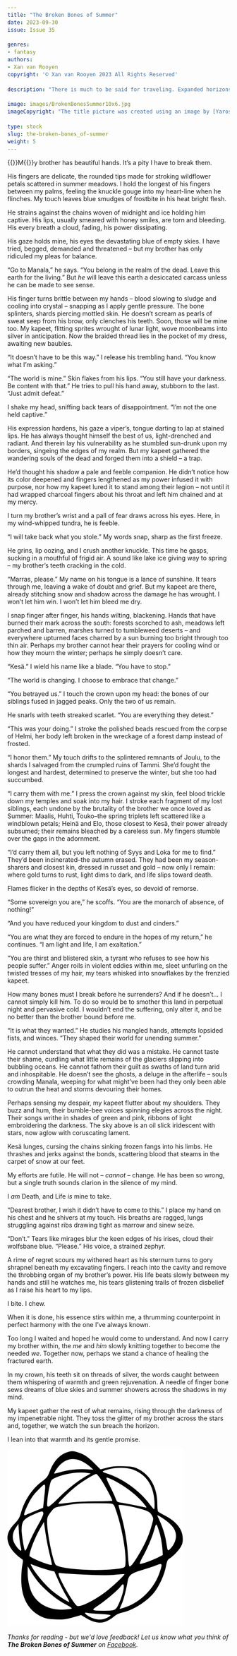 ```yaml
---
title: "The Broken Bones of Summer"
date: 2023-09-30
issue: Issue 35

genres:
- fantasy
authors:
- Xan van Rooyen
copyright: '© Xan van Rooyen 2023 All Rights Reserved'

description: "There is much to be said for traveling. Expanded horizons expand the mind, and that can only be an advantage in creative endeavours. In relocating from South Africa to Finland, Xan van Rooyen has clearly found some inspiration: this piece of dark fantasy has its origin in the Finnish folklore that gave the calendar months their names…"

image: images/BrokenBonesSummer10x6.jpg
imageCopyright: "The title picture was created using an image by [YaroslavGerzhedovich](https://depositphotos.com/photo/dryad-human-creature-sitting-falling-burning-tree-acrylic-paper-362002906.html) - many thanks!"

type: stock
slug: the-broken-bones_of-summer
weight: 5
---
```


{{<glyph>}}M{{</glyph>}}y brother has beautiful hands. It’s a pity I have to break them.

His fingers are delicate, the rounded tips made for stroking wildflower petals scattered in summer meadows. I hold the longest of his fingers between my palms, feeling the knuckle gouge into my heart-line when he flinches. My touch leaves blue smudges of frostbite in his heat bright flesh.

He strains against the chains woven of midnight and ice holding him captive. His lips, usually smeared with honey smiles, are torn and bleeding. His every breath a cloud, fading, his power dissipating.

His gaze holds mine, his eyes the devastating blue of empty skies. I have tried, begged, demanded and threatened – but my brother has only ridiculed my pleas for balance.

“Go to Manala,” he says. “You belong in the realm of the dead. Leave this earth for the living.” But *he* will leave this earth a desiccated carcass unless he can be made to see sense.

His finger turns brittle between my hands – blood slowing to sludge and cooling into crystal – snapping as I apply gentle pressure. The bone splinters, shards piercing mottled skin. He doesn’t scream as pearls of sweat seep from his brow, only clenches his teeth. Soon, those will be mine too. My kapeet, flitting sprites wrought of lunar light, wove moonbeams into silver in anticipation. Now the braided thread lies in the pocket of my dress, awaiting new baubles.

“It doesn’t have to be this way.” I release his trembling hand. “You know what I’m asking.”

“The world is mine.” Skin flakes from his lips. “You still have your darkness. Be content with that.” He tries to pull his hand away, stubborn to the last. “Just admit defeat.”

I shake my head, sniffing back tears of disappointment. “I’m not the one held captive.”

His expression hardens, his gaze a viper’s, tongue darting to lap at stained lips. He has always thought himself the best of us, light-drenched and radiant. And therein lay his vulnerability as he stumbled sun-drunk upon my borders, singeing the edges of my realm. But my kapeet gathered the wandering souls of the dead and forged them into a shield – a trap.

He’d thought his shadow a pale and feeble companion. He didn’t notice how its color deepened and fingers lengthened as my power infused it with purpose, nor how my kapeet lured it to stand among their legion – not until it had wrapped charcoal fingers about his throat and left him chained and at my mercy.

I turn my brother’s wrist and a pall of fear draws across his eyes. Here, in my wind-whipped tundra, he is feeble.

“I will take back what you stole.” My words snap, sharp as the first freeze.

He grins, lip oozing, and I crush another knuckle. This time he gasps, sucking in a mouthful of frigid air. A sound like lake ice giving way to spring – my brother’s teeth cracking in the cold.

“Marras, please.” My name on his tongue is a lance of sunshine. It tears through me, leaving a wake of doubt and grief. But my kapeet are there, already stitching snow and shadow across the damage he has wrought. I won’t let him win. I won’t let him bleed me dry.

I snap finger after finger, his hands wilting, blackening. Hands that have burned their mark across the south: forests scorched to ash, meadows left parched and barren, marshes turned to tumbleweed deserts – and everywhere upturned faces charred by a sun burning too bright through too thin air. Perhaps my brother cannot hear their prayers for cooling wind or how they mourn the winter; perhaps he simply doesn’t care.

“Kesä.” I wield his name like a blade. “You have to stop.”

“The world is changing. I choose to embrace that change.” 

“You betrayed us.” I touch the crown upon my head: the bones of our siblings fused in jagged peaks. Only the two of us remain.

He snarls with teeth streaked scarlet. “You are everything they detest.”

“This was your doing.” I stroke the polished beads rescued from the corpse of Helmi, her body left broken in the wreckage of a forest damp instead of frosted. 

“I honor them.” My touch drifts to the splintered remnants of Joulu, to the shards I salvaged from the crumpled ruins of Tammi. She’d fought the longest and hardest, determined to preserve the winter, but she too had succumbed. 

“I carry them with me.” I press the crown against my skin, feel blood trickle down my temples and soak into my hair. I stroke each fragment of my lost siblings, each undone by the brutality of the brother we once loved as Summer: Maalis, Huhti, Touko–the spring triplets left scattered like a windblown petals; Heinä and Elo, those closest to Kesä, their power already subsumed; their remains bleached by a careless sun. My fingers stumble over the gaps in the adornment.

 “I’d carry them all, but you left nothing of Syys and Loka for me to find.” They’d been incinerated–the autumn erased. They had been my season-sharers and closest kin, dressed in russet and gold – now only I remain: where gold turns to rust, light dims to dark, and life slips toward death.

Flames flicker in the depths of Kesä’s eyes, so devoid of remorse.

“Some sovereign you are,” he scoffs. “You are the monarch of absence, of nothing!”

“And you have reduced your kingdom to dust and cinders.”

“You are what they are forced to endure in the hopes of my return,” he continues. “I am light and life, I am exaltation.”

“You are thirst and blistered skin, a tyrant who refuses to see how his people suffer.” Anger roils in violent eddies within me, sleet unfurling on the twisted tresses of my hair, my tears whisked into snowflakes by the frenzied kapeet.

How many bones must I break before he surrenders? And if he doesn’t… I cannot simply kill him. To do so would be to smother this land in perpetual night and pervasive cold. I wouldn’t end the suffering, only alter it, and be no better than the brother bound before me.

“It  is what they wanted.” He studies his mangled hands, attempts lopsided fists, and winces. “They shaped their world for unending summer.”

He cannot understand that what they did was a mistake. He cannot taste their shame, curdling what little remains of the glaciers slipping into bubbling oceans. He cannot fathom their guilt as swaths of land turn arid and inhospitable. He doesn’t see the ghosts, a deluge in the afterlife – souls crowding Manala, weeping for what might’ve been had they only been able to outrun the heat and storms devouring their homes.

Perhaps sensing my despair, my kapeet flutter about my shoulders. They buzz and hum, their bumble-bee voices spinning elegies across the night. Their songs writhe in shades of green and pink, ribbons of light embroidering the darkness. The sky above is an oil slick iridescent with stars, now aglow with coruscating lament.

Kesä lunges, cursing the chains sinking frozen fangs into his limbs. He thrashes and jerks against the bonds, scattering blood that steams in the carpet of snow at our feet.

My efforts are futile. He will not – *cannot* – change. He has been so wrong, but a single truth sounds clarion in the silence of my mind.

I *am* Death, and Life *is* mine to take.

“Dearest brother, I wish it didn’t have to come to this.” I place my hand on his chest and he shivers at my touch. His breaths are ragged, lungs struggling against ribs drawing tight as marrow and sinew seize.

“Don’t.” Tears like mirages blur the keen edges of his irises, cloud their wolfsbane blue. “Please.” His voice, a strained zephyr.

A rime of regret scours my withered heart as his sternum turns to gory shrapnel beneath my excavating fingers. I reach into the cavity and remove the throbbing organ of my brother’s power. His life beats slowly between my hands and still he watches me, his tears glistening trails of frozen disbelief as I raise his heart to my lips. 

I bite. I chew.

When it is done, his essence stirs within me, a thrumming counterpoint in perfect harmony with the one I’ve always known.

Too long I waited and hoped he would come to understand. And now I carry my brother within, the *me* and *him* slowly knitting together to become the needed *we*. Together now, perhaps we stand a chance of healing the fractured earth.

In my crown, his teeth sit on threads of silver, the words caught between them whispering of warmth and green rejuvenation. A needle of finger bone sews dreams of blue skies and summer showers across the shadows in my mind.

My kapeet gather the rest of what remains, rising through the darkness of my impenetrable night. They toss the glitter of my brother across the stars and, together, we watch the sun breach the horizon.

I lean into that warmth and its gentle promise.

![Orbit-lrg](images/Orbit.svg)

*Thanks for reading - but we'd love feedback! Let us know what you think of **The Broken Bones of Summer** on [Facebook](https://www.facebook.com/MythaxisMagazine/posts/889663496499971).*
